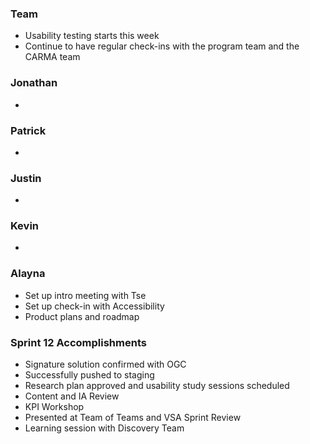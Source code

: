### Team
- Usability testing starts this week
- Continue to have regular check-ins with the program team and the CARMA team
### Jonathan
- 
### Patrick
- 
### Justin
- 
### Kevin
- 
### Alayna
- Set up intro meeting with Tse
- Set up check-in with Accessibility
- Product plans and roadmap

### Sprint 12 Accomplishments
- Signature solution confirmed with OGC
- Successfully pushed to staging
- Research plan approved and usability study sessions scheduled
- Content and IA Review
- KPI Workshop
- Presented at Team of Teams and VSA Sprint Review
- Learning session with Discovery Team
